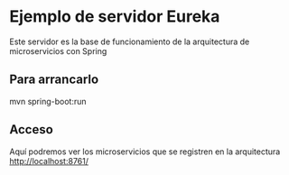 # Ejemplo de servidor Eureka

Este servidor es la base de funcionamiento de la arquitectura de microservicios con Spring

## Para arrancarlo
mvn spring-boot:run

## Acceso
Aquí podremos ver los microservicios que se registren en la arquitectura [http://localhost:8761/](http://localhost:8761/)
